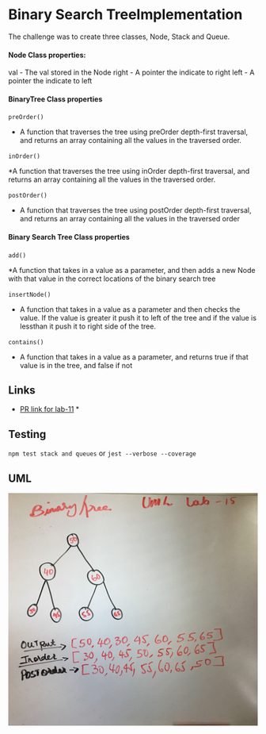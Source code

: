 # Binary Search TreeImplementation
The challenge was to create three classes, Node, Stack and Queue. 

#### Node Class properties:

val - The val stored in the Node
right - A pointer the indicate to right 
left - A pointer the indicate to left

#### BinaryTree Class properties

`preOrder()`

  * A function that traverses the tree using preOrder depth-first traversal, and returns an array containing all the values in the traversed order.

`inOrder()`

  *A function that traverses the tree using inOrder depth-first traversal, and returns an array containing all the values in the traversed order.

`postOrder()`

  *  A function that traverses the tree using postOrder depth-first traversal, and returns an array containing all the values in the traversed order


#### Binary Search Tree Class properties

`add()`

  *A function that takes in a value as a parameter, and then adds a new Node with that value in the correct locations of the binary search tree

`insertNode()`

  * A function that takes in a value as a parameter and then checks the value. If the value is greater it push it to left of the tree and if the value is lessthan it push it to right side of the tree.

`contains()`

  * A function that takes in a value as a parameter, and returns true if that value is in the tree, and false if not



    
## Links

* [PR link for lab-11](https://github.com/Eyob1984/data-structures-and-algorithms/pull/56) *

    
    
## Testing
  `npm test stack and queues` or `jest --verbose --coverage`

## UML
![UML for lab-11](./asset/image/uml-lab-15.jpg)
